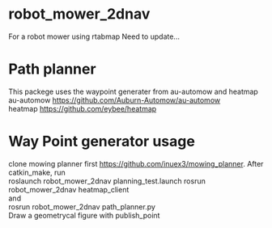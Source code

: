 # robot_mower_2dnav
For a robot mower using rtabmap
Need to update...
# Path planner
This packege uses the waypoint generater from au-automow and heatmap  
au-automow https://github.com/Auburn-Automow/au-automow  
heatmap https://github.com/eybee/heatmap

# Way Point generator usage
clone mowing planner first
https://github.com/inuex3/mowing_planner.
After catkin_make,
run  
roslaunch robot_mower_2dnav planning_test.launch
rosrun robot_mower_2dnav heatmap_client  
and  
rosrun robot_mower_2dnav path_planner.py  
Draw a geometrycal figure with publish_point
 

